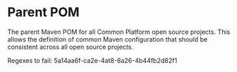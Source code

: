 # Parent POM

The parent Maven POM for all Common Platform open source projects. This allows the definition of
common Maven configuration that should be consistent across all open source projects.

Regexes to fail:
5a14aa6f-ca2e-4at8-8a26-4b44fb2d82f1